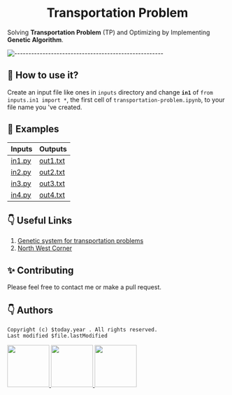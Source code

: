 <h1 align="center"> Transportation Problem </h1>

Solving **Transportation Problem** (TP) and Optimizing by Implementing **Genetic Algorithm**.

![-----------------------------------------------------](https://raw.githubusercontent.com/andreasbm/readme/master/assets/lines/colored.png)


## 🚀 How to use it?

Create an input file like ones in `inputs` directory and change **`in1`** of `from inputs.in1 import *`, the first cell of `transportation-problem.ipynb`, to your file name you 've created.

## 🍲 Examples

| Inputs | Outputs |
| - | - |
| [in1.py](inputs/in1.py) | [out1.txt](outputs/out1.txt) |
| [in2.py](inputs/in2.py) | [out2.txt](outputs/out2.txt) |
| [in3.py](inputs/in3.py) | [out3.txt](outputs/out3.txt) |
| [in4.py](inputs/in4.py) | [out4.txt](outputs/out4.txt) |

## 👇 Useful Links

1. [Genetic system for transportation problems](https://scholarworks.umt.edu/cgi/viewcontent.cgi?article=6577&context=etd)
2. [North West Corner](https://geekrodion.com/blog/operations/corner)

## ✨ Contributing
Please feel free to contact me or make a pull request.

## 👇 Authors
``` Created by $username on $today
Copyright (c) $today.year . All rights reserved.
Last modified $file.lastModified
```
<p>
    <a href="https://nphau.medium.com" target="_blank">
    <img src="https://avatars2.githubusercontent.com/u/13111806?s=400&u=f09b6160dbbe2b7eeae0aeb0ab4efac0caad57d7&v=4" width="96" height="96">
    </a>
    <a href="https://www.facebook.com/kanko.tran" target="_blank">
    <img src="https://scontent.fsin10-1.fna.fbcdn.net/v/t1.6435-9/82226340_2328203297283543_8117442688556466176_n.jpg?_nc_cat=111&ccb=1-7&_nc_sid=09cbfe&_nc_ohc=60zQQ6AdEI4AX_6-hRG&_nc_oc=AQnIXp9_BFv-PGQedBjLlyufjX6lGWsmIpxmsnrKkPvibB-aETx6mE3TS87I3ssdm8AOwLMcriHPv9o5UbGXgOBW&_nc_ht=scontent.fsin10-1.fna&oh=00_AT-3Hv9lnhW2Sv_meqgVuuObf9WiywgpKT_yEuBKclIIPA&oe=62DE7A9F" width="96" height="96">
    </a>
    <a href="https://www.facebook.com/x.tinn" target="_blank">
    <img src="https://scontent.fsin10-1.fna.fbcdn.net/v/t1.6435-9/35476450_1710347012418550_7083845391296233472_n.jpg?_nc_cat=107&ccb=1-7&_nc_sid=09cbfe&_nc_ohc=tVEiAPFqBJoAX-itrQY&_nc_ht=scontent.fsin10-1.fna&oh=00_AT_dAO8SB_K7VdFxlcGj_MnyC-DrN5K8QectCsvH4eeXPg&oe=62DE576C" width="96" height="96">
    </a>
</p>